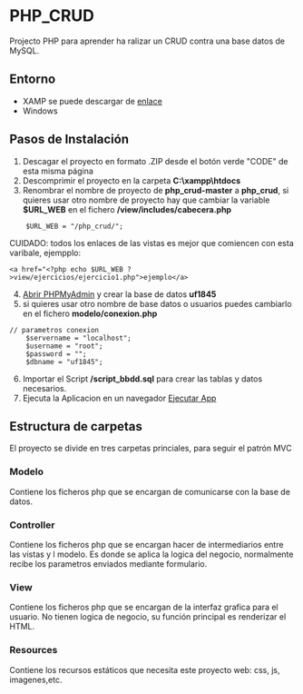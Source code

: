 # PHP_CRUD

Projecto PHP para aprender ha ralizar un CRUD contra una base datos de MySQL.

## Entorno

- XAMP se puede descargar de [enlace](https://www.apachefriends.org/es/index.html)
- Windows

## Pasos de Instalación

1. Descagar el proyecto en formato .ZIP desde el botón verde "CODE" de esta misma página
2. Descomprimir el proyecto en la carpeta **C:\xampp\htdocs**
3. Renombrar el nombre de proyecto de **php_crud-master** a **php_crud**, si quieres usar otro nombre de proyecto hay que cambiar la variable **$URL_WEB** en el fichero **/view/includes/cabecera.php**
```
    $URL_WEB = "/php_crud/";
```
CUIDADO: todos los enlaces de las vistas es mejor que comiencen con esta varibale, ejempplo:
```
<a href="<?php echo $URL_WEB ?>view/ejercicios/ejercicio1.php">ejemplo</a>
```

4. [Abrir PHPMyAdmin](http://localhost/phpmyadmin) y crear la base de datos **uf1845**
5. si quieres usar otro nombre de base datos o usuarios puedes cambiarlo en el fichero **modelo/conexion.php**

```
// parametros conexion
    $servername = "localhost";
    $username = "root";
    $password = "";
    $dbname = "uf1845";
```

6. Importar el Script **/script_bbdd.sql** para crear las tablas y datos necesarios.
7. Ejecuta la Aplicacion en un navegador [Ejecutar App](http://localhost/php_crud)

## Estructura de carpetas

El proyecto se divide en tres carpetas princiales, para seguir el patrón MVC

### Modelo

Contiene los ficheros php que se encargan de comunicarse con la base de datos.

### Controller

Contiene los ficheros php que se encargan hacer de intermediarios entre las vistas y l modelo. Es donde se aplica la logica del negocio, normalmente recibe los parametros enviados mediante formulario.

### View

Contiene los ficheros php que se encargan de la interfaz grafica para el usuario. No tienen logica de negocio, su función principal es renderizar el HTML.

### Resources

Contiene los recursos estáticos que necesita este proyecto web: css, js, imagenes,etc.